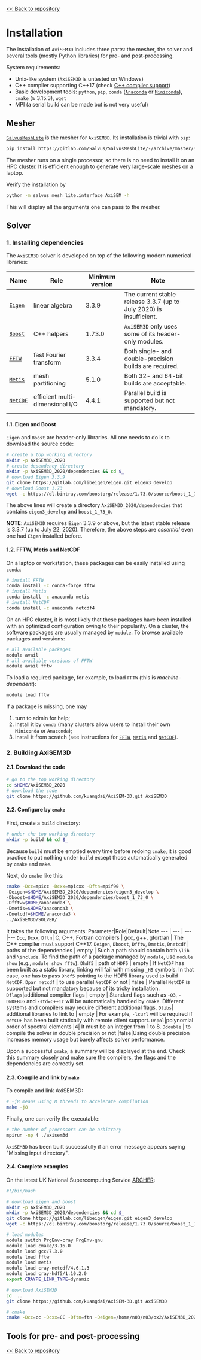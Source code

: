 [<< Back to repository](https://github.com/kuangdai/AxiSEM-3D)


# Installation
The installation of `AxiSEM3D` includes three parts: the mesher, the solver and several tools (mostly Python libraries) for pre- and post-processing.

System requirements:
* Unix-like system (`AxiSEM3D` is untested on Windows)
* C++ compiler supporting C++17 (check [C++ compiler support](https://en.cppreference.com/w/cpp/compiler_support))
* Basic development tools: `python`, `pip`, `conda` ([`Anaconda`](https://docs.anaconda.com/anaconda/install/) or [`Miniconda`](https://docs.conda.io/en/latest/miniconda.html)), `cmake` (≥ 3.15.3), `wget`
* MPI (a serial build can be made but is not very useful) 



## Mesher
[`SalvusMeshLite`](https://gitlab.com/Salvus/SalvusMeshLite) is the mesher for `AxiSEM3D`. Its installation is trivial with `pip`: 
```bash
pip install https://gitlab.com/Salvus/SalvusMeshLite/-/archive/master/SalvusMeshLite-master.zip
```
The mesher runs on a single processor, so there is no need to install it on an HPC cluster. It is efficient enough to generate very large-scale meshes on a laptop.

Verify the installation by
```bash
python -m salvus_mesh_lite.interface AxiSEM -h
```
This will display all the arguments one can pass to the mesher. 


## Solver

### 1. Installing dependencies

The `AxiSEM3D` solver is developed on top of the following modern numerical libraries:

Name|Role|Minimum version|Note
--- | --- | ---|---
[`Eigen`](http://eigen.tuxfamily.org/index.php?title=Main_Page) | linear algebra | 3.3.9 | The current stable release 3.3.7 (up to July 2020) is insufficient.
[`Boost`](https://www.boost.org/) | C++ helpers | 1.73.0 | `AxiSEM3D` only uses some of its header-only modules.
[`FFTW`](http://www.fftw.org/) | fast Fourier transform | 3.3.4 | Both single- and double-precision builds are required.
[`Metis`](http://glaros.dtc.umn.edu/gkhome/metis/metis/overview) | mesh partitioning | 5.1.0 | Both 32- and 64-bit builds are acceptable.
[`NetCDF`](https://www.unidata.ucar.edu/software/netcdf/docs/index.html) | efficient multi-dimensional I/O | 4.4.1 | Parallel build is supported but not mandatory.

#### 1.1. Eigen and Boost

`Eigen` and `Boost` are header-only libraries. All one needs to do is to download the source code:
```bash
# create a top working directory
mkdir -p AxiSEM3D_2020
# create dependency directory
mkdir -p AxiSEM3D_2020/dependencies && cd $_
# download Eigen 3.3.9
git clone https://gitlab.com/libeigen/eigen.git eigen3_develop
# download Boost 1.73
wget -c https://dl.bintray.com/boostorg/release/1.73.0/source/boost_1_73_0.tar.bz2 -O - | tar -jx
```
The above lines will create a directory `AxiSEM3D_2020/dependencies` that contains `eigen3_develop` and `boost_1_73_0`.

<strong>NOTE</strong>: `AxiSEM3D` requires `Eigen` 3.3.9 or above, but the latest stable release is 3.3.7 (up to July 22, 2020). Therefore, the above steps are *essential* even one had `Eigen` installed before.


#### 1.2. FFTW, Metis and NetCDF
On a laptop or workstation, these packages can be easily installed using `conda`:

```bash
# install FFTW
conda install -c conda-forge fftw
# install Metis
conda install -c anaconda metis
# install NetCDF
conda install -c anaconda netcdf4
```

On an HPC cluster, it is most likely that these packages have been installed with an optimized configuration owing to their popularity. On a cluster, the software packages are usually managed by `module`.  To browse available packages and versions:
```bash
# all available packages
module avail
# all available versions of FFTW
module avail fftw
```

To load a required package, for example, to load `FFTW` (this is *machine-dependent*):
```bash
module load fftw
```

If a package is missing, one may 
1. turn to admin for help;
2. install it by `conda` (many clusters allow users to install their own `Miniconda` or `Anaconda`);
3. install it from scratch (see instructions for [`FFTW`](http://www.fftw.org/fftw3_doc/Installation-on-Unix.html), [`Metis`](http://glaros.dtc.umn.edu/gkhome/metis/metis/download) and [`NetCDF`](https://www.unidata.ucar.edu/software/netcdf/docs/getting_and_building_netcdf.html)).  




### 2. Building AxiSEM3D
#### 2.1. Download the code
```bash
# go to the top working directory
cd $HOME/AxiSEM3D_2020
# download the code
git clone https://github.com/kuangdai/AxiSEM-3D.git AxiSEM3D
```

#### 2.2.  Configure by `cmake`
First, create a `build` directory: 
```bash
# under the top working directory
mkdir -p build && cd $_
```
Because `build` must be emptied every time before redoing `cmake`, it is good practice to put nothing under `build` except those automatically generated by `cmake` and `make`. 

Next, do `cmake` like this:
```bash
cmake -Dcc=mpicc -Dcxx=mpicxx -Dftn=mpif90 \
-Deigen=$HOME/AxiSEM3D_2020/dependencies/eigen3_develop \
-Dboost=$HOME/AxiSEM3D_2020/dependencies/boost_1_73_0 \
-Dfftw=$HOME/anaconda3 \
-Dmetis=$HOME/anaconda3 \
-Dnetcdf=$HOME/anaconda3 \
../AxiSEM3D/SOLVER/
```

It takes the following arguments:
Parameter|Role|Default|Note
--- | --- | ---|---
`Dcc`, `Dcxx`, `Dftn`| C, C++, Fortran compilers | gcc, g++, gfortran | The C++ compiler must support C++17.
`Deigen`, `Dboost`, `Dfftw`, `Dmetis`, `Dnetcdf`| paths of the dependencies | empty | Such a path should contain both `\lib` and `\include`. To find the path of a package managed by `module`, use `module show` (e.g., `module show fftw`). 
`Dhdf5` | path of `HDF5` | empty | If `NetCDF` has been built as a static library, linking will fail with missing `_H5` symbols. In that case, one has to pass `Dhdf5` pointing to the HDF5 library used to build `NetCDF`.
`Dpar_netcdf` | to use parallel `NetCDF` or not | false | Parallel `NetCDF` is supported but not mandatory because of its tricky installation.
`Dflags`|additional compiler flags | empty | Standard flags such as `-O3`, `-DNDEBUG` and `-std=C++1z` will be automatically handled by `cmake`. Different systems and compilers may require different additional flags.
`Dlibs`| additional libraries to link to | empty | For example, `-lcurl` will be required if `NetCDF` has been built statically with remote client support.
`Dnpol`|polynomial order of spectral elements |4| It must be an integer from 1 to 8.
`Ddouble` | to compile the solver in double precision or not |false|Using double precision increases memory usage but barely affects solver performance.

Upon a successful `cmake`, a summary will be displayed at the end. Check this summary closely and make sure the compilers, the flags and the dependencies are correctly set.

#### 2.3.  Compile and link by `make`
To compile and link AxiSEM3D:
```bash
# -j8 means using 8 threads to accelerate compilation
make -j8
```
Finally, one can verify the executable:
```bash
# the number of processors can be arbitrary
mpirun -np 4 ./axisem3d
```
`AxiSEM3D` has been built successfully if an error message appears saying "Missing input directory".

#### 2.4.  Complete examples
On the latest UK National Supercomputing Service  [ARCHER](https://www.archer.ac.uk/):

```bash
#!/bin/bash

# download eigen and boost
mkdir -p AxiSEM3D_2020
mkdir -p AxiSEM3D_2020/dependencies && cd $_
git clone https://gitlab.com/libeigen/eigen.git eigen3_develop
wget -c https://dl.bintray.com/boostorg/release/1.73.0/source/boost_1_73_0.tar.bz2 -O - | tar -jx

# load modules
module switch PrgEnv-cray PrgEnv-gnu
module load cmake/3.16.0
module load gcc/7.3.0
module load fftw
module load metis
module load cray-netcdf/4.6.1.3
module load cray-hdf5/1.10.2.0
export CRAYPE_LINK_TYPE=dynamic

# download AxiSEM3D
cd  .. 
git clone https://github.com/kuangdai/AxiSEM-3D.git AxiSEM3D

# cmake
cmake -Dcc=cc -Dcxx=CC -Dftn=ftn -Deigen=/home/n03/n03/ox2/AxiSEM3D_2020/dependencies/eigen3_develop -Dboost=/home/n03/n03/ox2/AxiSEM3D_2020/dependencies/boost_1_73_0 -Dfftw=/opt/cray/fftw/3.3.4.11/ivybridge -Dmetis=/work/y07/y07/cse/metis/5.1.0_build2 -Dnetcdf=/opt/cray/netcdf/4.6.1.3/GNU/7.1  -Dflags=-fPIC  -Dserial=true ../AxiSEM3D/SOLVER/

```



## Tools for pre- and post-processing




[<< Back to repository](https://github.com/kuangdai/AxiSEM-3D)
<!--stackedit_data:
eyJoaXN0b3J5IjpbMjExNzYyMjksMzU1MDczMTU0LC02NzgwMj
E1MDAsLTIwNjk4NDc2MzcsLTE0MzUyMDYwMzEsLTE0NDY0MjI2
MiwtMTY3NjA0MTgsMTA2MjkyNDI0OSw2OTEwODYyNywzOTMxND
Y4MjYsMTE1NzkwMzM4NSwxNTM2NDMyMzU3LC0xOTIzNDQ5NjQs
MTIwMjA2ODYyLDM4OTQ1NzE0NCwxOTY2MDE0OTkwLDQzMjc3Mj
IzOCwtMTI2ODY1NDUzLC03NDU0NDI1MjIsMzM3NjYyMTg1XX0=

-->